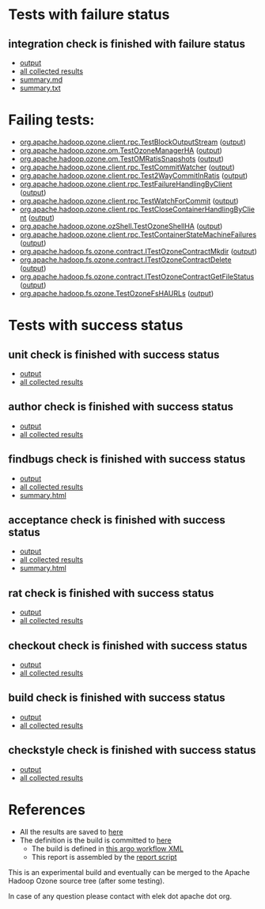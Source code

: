 # Tests with failure status

## integration check is finished with failure status

   * [output](https://raw.githubusercontent.com/elek/ozone-ci-q4/master/pr/pr-hdds-2305-c92ks/integration/output.log)
   * [all collected results](https://github.com/elek/ozone-ci-q4/tree/master/pr/pr-hdds-2305-c92ks/integration)
   * [summary.md](https://github.com/elek/ozone-ci-q4/tree/master/pr/pr-hdds-2305-c92ks/integration/summary.md)
   * [summary.txt](https://github.com/elek/ozone-ci-q4/tree/master/pr/pr-hdds-2305-c92ks/integration/summary.txt)

# Failing tests: 

 * [org.apache.hadoop.ozone.client.rpc.TestBlockOutputStream](hadoop-ozone/integration-test/org.apache.hadoop.ozone.client.rpc.TestBlockOutputStream.txt) ([output](hadoop-ozone/integration-test/org.apache.hadoop.ozone.client.rpc.TestBlockOutputStream-output.txt))
 * [org.apache.hadoop.ozone.om.TestOzoneManagerHA](hadoop-ozone/integration-test/org.apache.hadoop.ozone.om.TestOzoneManagerHA.txt) ([output](hadoop-ozone/integration-test/org.apache.hadoop.ozone.om.TestOzoneManagerHA-output.txt))
 * [org.apache.hadoop.ozone.om.TestOMRatisSnapshots](hadoop-ozone/integration-test/org.apache.hadoop.ozone.om.TestOMRatisSnapshots.txt) ([output](hadoop-ozone/integration-test/org.apache.hadoop.ozone.om.TestOMRatisSnapshots-output.txt))
 * [org.apache.hadoop.ozone.client.rpc.TestCommitWatcher](hadoop-ozone/integration-test/org.apache.hadoop.ozone.client.rpc.TestCommitWatcher.txt) ([output](hadoop-ozone/integration-test/org.apache.hadoop.ozone.client.rpc.TestCommitWatcher-output.txt))
 * [org.apache.hadoop.ozone.client.rpc.Test2WayCommitInRatis](hadoop-ozone/integration-test/org.apache.hadoop.ozone.client.rpc.Test2WayCommitInRatis.txt) ([output](hadoop-ozone/integration-test/org.apache.hadoop.ozone.client.rpc.Test2WayCommitInRatis-output.txt))
 * [org.apache.hadoop.ozone.client.rpc.TestFailureHandlingByClient](hadoop-ozone/integration-test/org.apache.hadoop.ozone.client.rpc.TestFailureHandlingByClient.txt) ([output](hadoop-ozone/integration-test/org.apache.hadoop.ozone.client.rpc.TestFailureHandlingByClient-output.txt))
 * [org.apache.hadoop.ozone.client.rpc.TestWatchForCommit](hadoop-ozone/integration-test/org.apache.hadoop.ozone.client.rpc.TestWatchForCommit.txt) ([output](hadoop-ozone/integration-test/org.apache.hadoop.ozone.client.rpc.TestWatchForCommit-output.txt))
 * [org.apache.hadoop.ozone.client.rpc.TestCloseContainerHandlingByClient](hadoop-ozone/integration-test/org.apache.hadoop.ozone.client.rpc.TestCloseContainerHandlingByClient.txt) ([output](hadoop-ozone/integration-test/org.apache.hadoop.ozone.client.rpc.TestCloseContainerHandlingByClient-output.txt))
 * [org.apache.hadoop.ozone.ozShell.TestOzoneShellHA](hadoop-ozone/integration-test/org.apache.hadoop.ozone.ozShell.TestOzoneShellHA.txt) ([output](hadoop-ozone/integration-test/org.apache.hadoop.ozone.ozShell.TestOzoneShellHA-output.txt))
 * [org.apache.hadoop.ozone.client.rpc.TestContainerStateMachineFailures](hadoop-ozone/integration-test/org.apache.hadoop.ozone.client.rpc.TestContainerStateMachineFailures.txt) ([output](hadoop-ozone/integration-test/org.apache.hadoop.ozone.client.rpc.TestContainerStateMachineFailures-output.txt))
 * [org.apache.hadoop.fs.ozone.contract.ITestOzoneContractMkdir](hadoop-ozone/ozonefs/org.apache.hadoop.fs.ozone.contract.ITestOzoneContractMkdir.txt) ([output](hadoop-ozone/ozonefs/org.apache.hadoop.fs.ozone.contract.ITestOzoneContractMkdir-output.txt))
 * [org.apache.hadoop.fs.ozone.contract.ITestOzoneContractDelete](hadoop-ozone/ozonefs/org.apache.hadoop.fs.ozone.contract.ITestOzoneContractDelete.txt) ([output](hadoop-ozone/ozonefs/org.apache.hadoop.fs.ozone.contract.ITestOzoneContractDelete-output.txt))
 * [org.apache.hadoop.fs.ozone.contract.ITestOzoneContractGetFileStatus](hadoop-ozone/ozonefs/org.apache.hadoop.fs.ozone.contract.ITestOzoneContractGetFileStatus.txt) ([output](hadoop-ozone/ozonefs/org.apache.hadoop.fs.ozone.contract.ITestOzoneContractGetFileStatus-output.txt))
 * [org.apache.hadoop.fs.ozone.TestOzoneFsHAURLs](hadoop-ozone/ozonefs/org.apache.hadoop.fs.ozone.TestOzoneFsHAURLs.txt) ([output](hadoop-ozone/ozonefs/org.apache.hadoop.fs.ozone.TestOzoneFsHAURLs-output.txt))


# Tests with success status

## unit check is finished with success status

   * [output](https://raw.githubusercontent.com/elek/ozone-ci-q4/master/pr/pr-hdds-2305-c92ks/unit/output.log)
   * [all collected results](https://github.com/elek/ozone-ci-q4/tree/master/pr/pr-hdds-2305-c92ks/unit)


## author check is finished with success status

   * [output](https://raw.githubusercontent.com/elek/ozone-ci-q4/master/pr/pr-hdds-2305-c92ks/author/output.log)
   * [all collected results](https://github.com/elek/ozone-ci-q4/tree/master/pr/pr-hdds-2305-c92ks/author)


## findbugs check is finished with success status

   * [output](https://raw.githubusercontent.com/elek/ozone-ci-q4/master/pr/pr-hdds-2305-c92ks/findbugs/output.log)
   * [all collected results](https://github.com/elek/ozone-ci-q4/tree/master/pr/pr-hdds-2305-c92ks/findbugs)
   * [summary.html](https://elek.github.io/ozone-ci-q4/pr/pr-hdds-2305-c92ks/findbugs/summary.html)


## acceptance check is finished with success status

   * [output](https://raw.githubusercontent.com/elek/ozone-ci-q4/master/pr/pr-hdds-2305-c92ks/acceptance/output.log)
   * [all collected results](https://github.com/elek/ozone-ci-q4/tree/master/pr/pr-hdds-2305-c92ks/acceptance)
   * [summary.html](https://elek.github.io/ozone-ci-q4/pr/pr-hdds-2305-c92ks/acceptance/summary.html)


## rat check is finished with success status

   * [output](https://raw.githubusercontent.com/elek/ozone-ci-q4/master/pr/pr-hdds-2305-c92ks/rat/output.log)
   * [all collected results](https://github.com/elek/ozone-ci-q4/tree/master/pr/pr-hdds-2305-c92ks/rat)


## checkout check is finished with success status

   * [output](https://raw.githubusercontent.com/elek/ozone-ci-q4/master/pr/pr-hdds-2305-c92ks/checkout/output.log)
   * [all collected results](https://github.com/elek/ozone-ci-q4/tree/master/pr/pr-hdds-2305-c92ks/checkout)


## build check is finished with success status

   * [output](https://raw.githubusercontent.com/elek/ozone-ci-q4/master/pr/pr-hdds-2305-c92ks/build/output.log)
   * [all collected results](https://github.com/elek/ozone-ci-q4/tree/master/pr/pr-hdds-2305-c92ks/build)


## checkstyle check is finished with success status

   * [output](https://raw.githubusercontent.com/elek/ozone-ci-q4/master/pr/pr-hdds-2305-c92ks/checkstyle/output.log)
   * [all collected results](https://github.com/elek/ozone-ci-q4/tree/master/pr/pr-hdds-2305-c92ks/checkstyle)




# References

 * All the results are saved to [here](https://github.com/elek/ozone-ci-q4/tree/master/pr/pr-hdds-2305-c92ks/)
 * The definition is the build is committed to [here](https://github.com/elek/argo-ozone)
    * The build is defined in [this argo workflow XML](https://github.com/elek/argo-ozone/blob/master/ozone-build.yaml)
    * This report is assembled by the [report script](https://github.com/elek/argo-ozone/blob/master/scripts/report.sh)

This is an experimental build and eventually can be merged to the Apache Hadoop Ozone source tree (after some testing).

In case of any question please contact with elek dot apache dot org.

